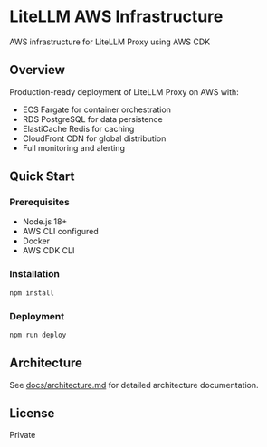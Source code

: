 # LiteLLM AWS Infrastructure

AWS infrastructure for LiteLLM Proxy using AWS CDK

## Overview
Production-ready deployment of LiteLLM Proxy on AWS with:
- ECS Fargate for container orchestration
- RDS PostgreSQL for data persistence
- ElastiCache Redis for caching
- CloudFront CDN for global distribution
- Full monitoring and alerting

## Quick Start

### Prerequisites
- Node.js 18+
- AWS CLI configured
- Docker
- AWS CDK CLI

### Installation
```bash
npm install
```

### Deployment
```bash
npm run deploy
```

## Architecture
See [docs/architecture.md](docs/architecture.md) for detailed architecture documentation.

## License
Private